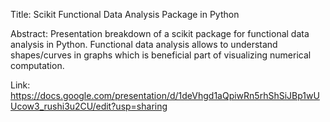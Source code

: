 Title: Scikit Functional Data Analysis Package in Python

Abstract: Presentation breakdown of a scikit package for functional data analysis in Python. Functional data analysis allows to understand shapes/curves in graphs which is beneficial part of visualizing numerical computation. 

Link: https://docs.google.com/presentation/d/1deVhgd1aQpiwRn5rhShSiJBp1wUUcow3_rushi3u2CU/edit?usp=sharing
